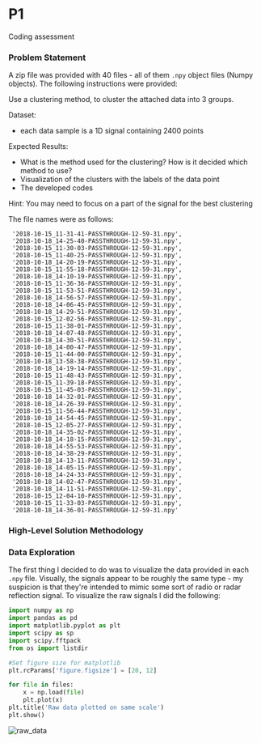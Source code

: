 # P1
Coding assessment

### Problem Statement

A zip file was provided with 40 files - all of them `.npy` object files (Numpy objects). The following instructions were provided:

Use a clustering method, to cluster the attached data into 3 groups.

Dataset:
* each data sample is a 1D signal containing 2400 points
 
Expected Results:
* What is the method used for the clustering? How is it decided which method to use?
* Visualization of the clusters with the labels of the data point
* The developed codes

Hint: You may need to focus on a part of the signal for the best clustering

The file names were as follows: 

```
 '2018-10-15_11-31-41-PASSTHROUGH-12-59-31.npy',
 '2018-10-18_14-25-40-PASSTHROUGH-12-59-31.npy',
 '2018-10-15_11-30-03-PASSTHROUGH-12-59-31.npy',
 '2018-10-15_11-40-25-PASSTHROUGH-12-59-31.npy',
 '2018-10-18_14-20-19-PASSTHROUGH-12-59-31.npy',
 '2018-10-15_11-55-18-PASSTHROUGH-12-59-31.npy',
 '2018-10-18_14-10-19-PASSTHROUGH-12-59-31.npy',
 '2018-10-15_11-36-36-PASSTHROUGH-12-59-31.npy',
 '2018-10-15_11-53-51-PASSTHROUGH-12-59-31.npy',
 '2018-10-18_14-56-57-PASSTHROUGH-12-59-31.npy',
 '2018-10-18_14-06-45-PASSTHROUGH-12-59-31.npy',
 '2018-10-18_14-29-51-PASSTHROUGH-12-59-31.npy',
 '2018-10-15_12-02-56-PASSTHROUGH-12-59-31.npy',
 '2018-10-15_11-38-01-PASSTHROUGH-12-59-31.npy',
 '2018-10-18_14-07-48-PASSTHROUGH-12-59-31.npy',
 '2018-10-18_14-30-51-PASSTHROUGH-12-59-31.npy',
 '2018-10-18_14-00-47-PASSTHROUGH-12-59-31.npy',
 '2018-10-15_11-44-00-PASSTHROUGH-12-59-31.npy',
 '2018-10-18_13-58-38-PASSTHROUGH-12-59-31.npy',
 '2018-10-18_14-19-14-PASSTHROUGH-12-59-31.npy',
 '2018-10-15_11-48-43-PASSTHROUGH-12-59-31.npy',
 '2018-10-15_11-39-18-PASSTHROUGH-12-59-31.npy',
 '2018-10-15_11-45-03-PASSTHROUGH-12-59-31.npy',
 '2018-10-18_14-32-01-PASSTHROUGH-12-59-31.npy',
 '2018-10-18_14-26-39-PASSTHROUGH-12-59-31.npy',
 '2018-10-15_11-56-44-PASSTHROUGH-12-59-31.npy',
 '2018-10-18_14-54-45-PASSTHROUGH-12-59-31.npy',
 '2018-10-15_12-05-27-PASSTHROUGH-12-59-31.npy',
 '2018-10-18_14-35-02-PASSTHROUGH-12-59-31.npy',
 '2018-10-18_14-18-15-PASSTHROUGH-12-59-31.npy',
 '2018-10-18_14-55-53-PASSTHROUGH-12-59-31.npy',
 '2018-10-18_14-38-29-PASSTHROUGH-12-59-31.npy',
 '2018-10-18_14-13-11-PASSTHROUGH-12-59-31.npy',
 '2018-10-18_14-05-15-PASSTHROUGH-12-59-31.npy',
 '2018-10-18_14-24-33-PASSTHROUGH-12-59-31.npy',
 '2018-10-18_14-02-47-PASSTHROUGH-12-59-31.npy',
 '2018-10-18_14-11-51-PASSTHROUGH-12-59-31.npy',
 '2018-10-15_12-04-10-PASSTHROUGH-12-59-31.npy',
 '2018-10-15_11-33-03-PASSTHROUGH-12-59-31.npy',
 '2018-10-18_14-36-01-PASSTHROUGH-12-59-31.npy'
```

### High-Level Solution Methodology 


### Data Exploration 

The first thing I decided to do was to visualize the data provided in each `.npy` file.  Visually, the signals appear to be roughly the same type - my suspicion is that they're intended to mimic some sort of radio or radar reflection signal.  To visualize the raw signals I did the following: 

```python
import numpy as np
import pandas as pd
import matplotlib.pyplot as plt
import scipy as sp
import scipy.fftpack
from os import listdir

#Set figure size for matplotlib
plt.rcParams['figure.figsize'] = [20, 12]

for file in files:
    x = np.load(file)
    plt.plot(x)
plt.title('Raw data plotted on same scale')
plt.show()
```


![raw_data](https://github.com/VanAurum/p1/images/raw_data.png)
